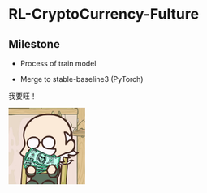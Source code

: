 # RL-CryptoCurrency-Fulture


## Milestone

- Process of train model

- Merge to stable-baseline3 (PyTorch)

我要旺！

<img src="img/head.jpeg" alt="head" style="width:30%;" />


